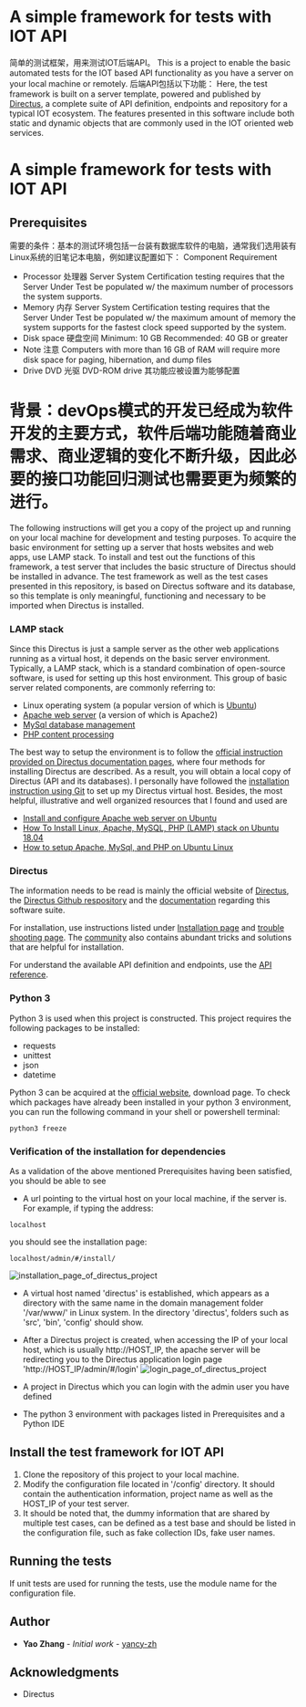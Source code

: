 # A simple framework for tests with IOT API
简单的测试框架，用来测试IOT后端API。
This is a project to enable the basic automated tests for the IOT based API functionality as you have a server on your local machine or remotely. 
后端API包括以下功能：
Here, the test framework is built on a server template, powered and published by [Directus](https://docs.directus.io), a complete suite of API definition, endpoints and repository
 for a typical IOT ecosystem. The features presented in this software include both static and dynamic objects that are 
 commonly used in the IOT oriented web services. 
# A simple framework for tests with IOT API
## Prerequisites
需要的条件：基本的测试环境包括一台装有数据库软件的电脑，通常我们选用装有Linux系统的旧笔记本电脑，例如建议配置如下：
Component	Requirement
- Processor 处理器
Server System Certification testing requires that the Server Under Test be populated w/ the maximum number of processors the system supports.
- Memory 内存
Server System Certification testing requires that the Server Under Test be populated w/ the maximum amount of memory the system supports for the fastest clock speed supported by the system.
- Disk space 硬盘空间
Minimum: 10 GB
Recommended: 40 GB or greater
- Note 注意
Computers with more than 16 GB of RAM will require more disk space for paging, hibernation, and dump files
- Drive DVD 光驱
DVD-ROM drive
其功能应被设置为能够配置
# 背景：devOps模式的开发已经成为软件开发的主要方式，软件后端功能随着商业需求、商业逻辑的变化不断升级，因此必要的接口功能回归测试也需要更为频繁的进行。
The following instructions will get you a copy of the project up and running on your local machine for development and testing purposes.
To acquire the basic environment for setting up a server that hosts websites and web apps, use LAMP stack. To install and
 test out the functions of this framework, a test server that includes the basic structure of Directus 
should be installed in advance. The test framework as well as the test cases presented in this repository, is based on Directus software and its database, 
so this template is only meaningful, functioning and necessary to be imported when Directus is installed. 

### LAMP stack
Since this Directus is just a sample server as the other web applications running as a virtual host, it depends on the basic server environment.
  Typically, a LAMP stack, which is a standard combination of open-source software, is used for setting
   up this host environment. This group of basic server related components, are commonly referring to:
* Linux operating system (a popular version of which is [Ubuntu](https://ubuntu.com/))
* [Apache web server](https://httpd.apache.org/) (a version of which is Apache2)
* [MySql database management](https://www.mysql.com/)
* [PHP content processing](https://www.php.net/)

The best way to setup the environment is to follow the [official instruction provided on Directus documentation pages](https://docs.directus.io/getting-started/installation.html),
where four methods for installing Directus are described. As a result, you will obtain a local copy of Directus (API and its databases). 
I personally have followed the [installation instruction using Git](https://docs.directus.io/installation/git.html) to 
set up my Directus virtual host. Besides, the most helpful, illustrative and well organized resources that I found and used are 
  * [Install and configure Apache web server on Ubuntu](https://vitux.com/how-to-install-and-configure-apache-web-server-on-ubuntu/)
  * [How To Install Linux, Apache, MySQL, PHP (LAMP) stack on Ubuntu 18.04](https://www.digitalocean.com/community/tutorials/how-to-install-linux-apache-mysql-php-lamp-stack-ubuntu-18-04)
  * [How to setup Apache, MySql, and PHP on Ubuntu Linux](https://www.youtube.com/watch?v=TrLAx27Npns) 
 
### Directus
 The information needs to be read is mainly the official website of [Directus](https://docs.directus.io),
 the [Directus Github respository](https://github.com/directus/api) and 
the [documentation](https://docs.directus.io/getting-started/introduction.html#what-is-directus) regarding this software suite.

For installation, use instructions listed under [Installation page](https://docs.directus.io/getting-started/installation.html) 
and [trouble shooting page](https://docs.directus.io/getting-started/troubleshooting.html). The [community](https://github.com/directus/directus/issues) also contains abundant 
tricks and solutions that are helpful for installation.  

For understand the available API definition and endpoints, use the [API reference](https://docs.directus.io/getting-started/troubleshooting.html). 
 
### Python 3
Python 3 is used when this project is constructed. This project requires the following packages to be installed:
  * requests
  * unittest
  * json
  * datetime
  
Python 3 can be acquired at the [official website](https://www.python.org/), download page. 
 To check which packages have already been installed in your python 3 environment, you can run the following command in your
 shell or powershell terminal:
 ```
python3 freeze
```
### Verification of the installation for dependencies
As a validation of the above mentioned Prerequisites having been satisfied, you should be able to see
* A url pointing to the virtual host on your local machine, if the server is. For example, if typing the address:
```
localhost
```
you should see the installation page:
```
localhost/admin/#/install/
```
![installation_page_of_directus_project](https://user-images.githubusercontent.com/60941643/82092533-c12a0100-96f9-11ea-9b30-29fe016e3323.png)

* A virtual host named 'directus' is established, which appears as a directory with the same name in the domain 
management folder '/var/www/' in Linux system. In the directory 'directus', folders such as 'src', 'bin', 'config' should show.
* After a Directus project is created, when accessing the IP of your local host, which is usually http://HOST_IP, the
 apache server will be redirecting you to the Directus application login page 'http://HOST_IP/admin/#/login'
![login_page_of_directus_project](https://user-images.githubusercontent.com/60941643/82092742-2251d480-96fa-11ea-94fa-92172ec062c4.png)

* A project in Directus which you can login with the admin user you have defined
* The python 3 environment with packages listed in Prerequisites and a Python IDE

## Install the test framework for IOT API
1. Clone the repository of this project to your local machine.
2. Modify the configuration file located in '/config' directory. It should contain the authentication information, 
project name as well as the HOST_IP of your test server. 
3. It should be noted that, the dummy information that are shared by multiple test cases, can be defined as a test base 
and should be listed in the configuration file, such as fake collection IDs, fake user names. 

## Running the tests

If unit tests are used for running the tests, use the module name for the configuration file. 

## Author

* **Yao Zhang** - *Initial work* - [yancy-zh](https://github.com/yancy-zh)

## Acknowledgments
* Directus


